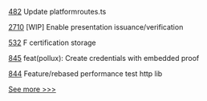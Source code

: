 
[482](https://github.com/hyperledger-labs/blockchain-explorer/pull/482) Update platformroutes.ts

[2710](https://github.com/hyperledger/aries-cloudagent-python/pull/2710) [WIP] Enable presentation issuance/verification

[532](https://github.com/hyperledger-labs/fabric-token-sdk/pull/532) F certification storage

[845](https://github.com/hyperledger-labs/open-enterprise-agent/pull/845) feat(pollux): Create credentials with embedded proof

[844](https://github.com/hyperledger-labs/open-enterprise-agent/pull/844) Feature/rebased performance test http lib


[See more >>>](https://start-here.hyperledger.org/pull-requests)
